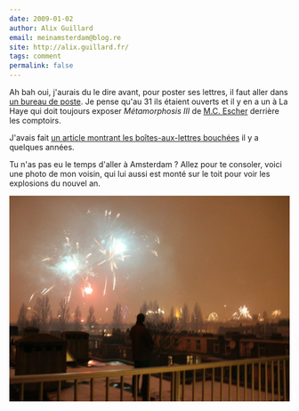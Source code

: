 ```yaml
---
date: 2009-01-02
author: Alix Guillard
email: meinamsterdam@blog.re
site: http://alix.guillard.fr/
tags: comment
permalink: false
---
```


<p>Ah bah oui, j'aurais du le dire avant, pour poster ses lettres, il faut aller dans <a href="/?q=postkantoor" title="articles sur les bureaux de poste aux Pays-Bas">un bureau de poste</a>. Je pense qu'au 31 ils étaient ouverts et il y en a un à La Haye qui doit toujours exposer <i>Métamorphosis III</i> de <a href="http://blog.re/me-in-amsterdam/index.php/mauritz-cornelis-escher-in-het-paleis-van-den-haag">M.C. Escher</a> derrière les comptoirs.</p>

<p>J'avais fait <a href="/nouveau-mot-vuurwerk">un article montrant les boîtes-aux-lettres bouchées</a> il y a quelques années.</p>

<p>Tu n'as pas eu le temps d'aller à Amsterdam ? Allez pour te consoler, voici une photo de mon voisin, qui lui aussi est monté sur le toit pour voir les explosions du nouvel an.<br />

![vue de la terrasse du voisin la nuit](voisin-feux-d_artifice.jpg)

